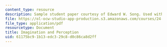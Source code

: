```yaml
---
content_type: resource
description: Sample student paper courtesy of Edward W. Song. Used with permission.
file: https://ol-ocw-studio-app-production.s3.amazonaws.com/courses/24-209-philosophy-in-film-and-other-media-spring-2004/61175bc91b13edc329c8d0c86ca8d2ff_imagination.pdf
file_type: application/pdf
resourcetype: Document
title: Imagination and Perception
uid: 61175bc9-1b13-edc3-29c8-d0c86ca8d2ff
---
```

